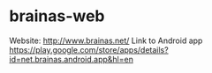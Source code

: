 # brainas-web
Website:
http://www.brainas.net/
Link to Android app
https://play.google.com/store/apps/details?id=net.brainas.android.app&hl=en 

